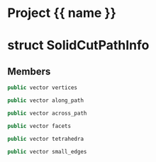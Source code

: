 <script setup>
import {useRoute} from 'vitepress'
const {path} = useRoute()
const tokens = path.split('/')
const words = tokens[2].split('-');
for (let i = 0; i < words.length; i++) {
    words[i] = words[i].charAt(0).toUpperCase() + words[i].slice(1);
    words[i] = words[i].replace('geode', 'Geode')
}
const name = words.join('-');
</script>
# Project {{ name }}

# struct SolidCutPathInfo


## Members

```cpp
public vector vertices

```

```cpp
public vector along_path

```

```cpp
public vector across_path

```

```cpp
public vector facets

```

```cpp
public vector tetrahedra

```

```cpp
public vector small_edges

```



